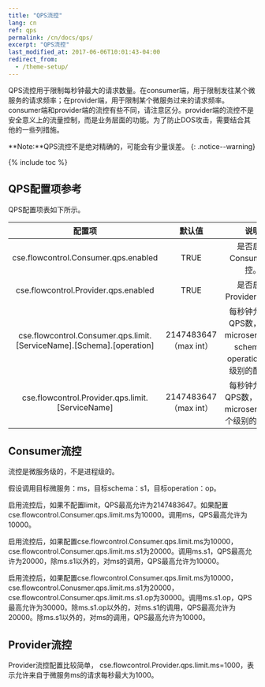 ```yaml
---
title: "QPS流控"
lang: cn
ref: qps
permalink: /cn/docs/qps/
excerpt: "QPS流控"
last_modified_at: 2017-06-06T10:01:43-04:00
redirect_from:
  - /theme-setup/
---
```


QPS流控用于限制每秒钟最大的请求数量。在consumer端，用于限制发往某个微服务的请求频率；在provider端，用于限制某个微服务过来的请求频率。consumer端和provider端的流控有些不同，请注意区分。provider端的流控不是安全意义上的流量控制，而是业务层面的功能。为了防止DOS攻击，需要结合其他的一些列措施。

**Note:**QPS流控不是绝对精确的，可能会有少量误差。
{: .notice--warning}

{% include toc %}

## QPS配置项参考

QPS配置项表如下所示。

|配置项|默认值|说明|
|:-----:|:------:|:-----:|
|cse.flowcontrol.Consumer.qps.enabled|TRUE|是否启用Consumer流控。|
|cse.flowcontrol.Provider.qps.enabled|TRUE|是否启用Provider流控。|
|cse.flowcontrol.Consumer.qps.limit.[ServiceName].[Schema].[operation]|2147483647 （max int）|每秒钟允许的QPS数，支持microservice、schema、operation三个级别的配置。|
|cse.flowcontrol.Provider.qps.limit.[ServiceName]|2147483647 （max int）|每秒钟允许的QPS数，仅支持microservice一个级别的配置。|

## Consumer流控

流控是微服务级的，不是进程级的。

假设调用目标微服务：ms，目标schema：s1，目标operation：op。

启用流控后，如果不配置limit，QPS最高允许为2147483647。如果配置cse.flowcontrol.Consumer.qps.limit.ms为10000。调用ms，QPS最高允许为10000。

启用流控后，如果配置cse.flowcontrol.Consumer.qps.limit.ms为10000，cse.flowcontrol.Consumer.qps.limit.ms.s1为20000。调用ms.s1，QPS最高允许为20000，除ms.s1以外的，对ms的调用，QPS最高允许为10000。

启用流控后，如果配置cse.flowcontrol.Consumer.qps.limit.ms为10000，cse.flowcontrol.Conusmer.qps.limit.ms.s1为20000，cse.flowcontrol.Consumer.qps.limit.ms.s1.op为30000。调用ms.s1.op，QPS最高允许为30000。除ms.s1.op以外的，对ms.s1的调用，QPS最高允许为20000。除ms.s1以外的，对ms的调用，QPS最高允许为10000。

## Provider流控

Provider流控配置比较简单， cse.flowcontrol.Provider.qps.limit.ms=1000，表示允许来自于微服务ms的请求每秒最大为1000。

